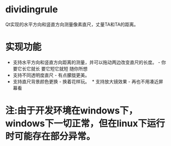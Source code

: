 # dividingrule
Qt实现的水平方向和竖直方向测量像素直尺，丈量TA和TA的距离。
# 实现功能
  * 支持水平方向和竖直方向距离的测量，并可以拖动两边改变直尺的长度。 - 你要它长它就长 要它短它就短 随你所想
  * 支持不同透明度直尺 - 有点朦胧更美。
  * 支持直尺背景颜色更换 - 换着花样玩。
  * 支持放大镜效果 - 再也不用凑近屏幕看
# 注:由于开发环境在windows下，windows下一切正常，但在linux下运行时可能存在部分异常。
